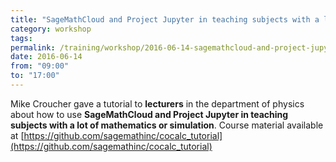```yaml
---
title: "SageMathCloud and Project Jupyter in teaching subjects with a lot of mathematics or simulation"
category: workshop
tags:
permalink: /training/workshop/2016-06-14-sagemathcloud-and-project-jupyter-in-teaching/
date: 2016-06-14
from: "09:00"
to: "17:00"
---
```


Mike Croucher gave a tutorial to **lecturers** in the department of physics about how to use **SageMathCloud and Project Jupyter in teaching subjects with a lot of mathematics or simulation**. Course material available at [https://github.com/sagemathinc/cocalc_tutorial](https://github.com/sagemathinc/cocalc_tutorial)
